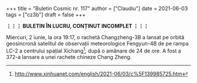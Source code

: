 +++
title = "Buletin Cosmic nr. 117"
author = ["Claudiu"]
date = 2021-06-03
tags = ["cz3b"]
draft = false
+++

**⋮⋮⋮ BULETIN ÎN LUCRU, CONȚINUT INCOMPLET ⋮⋮⋮**

Miercuri, 2 iunie, la ora 19:17, o rachetă Changzheng-3B a lansat pe orbită geosincronă satelitul de observații meteorologice Fengyun-4B de pe rampa LC-2 a centrului spațial Xichang[^fn:1], după o amânare de 24 de ore. A fost a 372-a lansare a unei rachete chineze Chang Zheng.

[^fn:1]: <http://www.xinhuanet.com/english/2021-06/03/c%5F139985725.htm>
